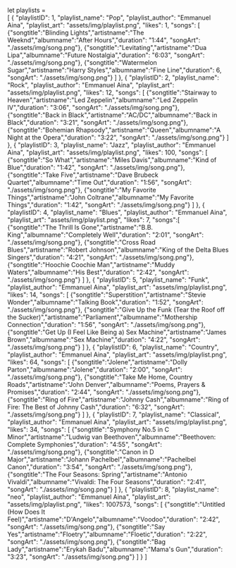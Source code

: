 let playlists =  
[
	{
		"playlistID": 1,
		"playlist_name": "Pop",
		"playlist_author": "Emmanuel Aina",
		"playlist_art": "assets/img/playlist.png",
        "likes": 1,
		"songs": [
			{"songtitle":"Blinding Lights","artistname":"The Weeknd","albumname":"After Hours","duration": "1:44", "songArt": "./assets/img/song.png"},
			{"songtitle":"Levitating","artistname":"Dua Lipa","albumname":"Future Nostalgia","duration": "6:03", "songArt": "./assets/img/song.png"},
			{"songtitle":"Watermelon Sugar","artistname":"Harry Styles","albumname":"Fine Line","duration": 6, "songArt": "./assets/img/song.png"}
		]
	},
    {
		"playlistID": 2,
		"playlist_name": "Rock",
		"playlist_author": "Emmanuel Aina",
		"playlist_art": "assets/img/playlist.png",
        "likes": 12,
		"songs": [
			{"songtitle":"Stairway to Heaven","artistname":"Led Zeppelin","albumname":"Led Zeppelin IV","duration": "3:06", "songArt": "./assets/img/song.png"},
			{"songtitle":"Back in Black","artistname":"AC/DC","albumname":"Back in Black","duration": "3:21", "songArt": "./assets/img/song.png"},
			{"songtitle":"Bohemian Rhapsody","artistname":"Queen","albumname":"A Night at the Opera","duration": "3:22", "songArt": "./assets/img/song.png"}
		]
	},
    {
		"playlistID": 3,
		"playlist_name": "Jazz",
		"playlist_author": "Emmanuel Aina",
		"playlist_art": "assets/img/playlist.png",
        "likes": 100,
		"songs": [
			{"songtitle":"So What","artistname":"Miles Davis","albumname":"Kind of Blue","duration": "1:42", "songArt": "./assets/img/song.png"},
			{"songtitle":"Take Five","artistname":"Dave Brubeck Quartet","albumname":"Time Out","duration": "1:56", "songArt": "./assets/img/song.png"},
			{"songtitle":"My Favorite Things","artistname":"John Coltrane","albumname":"My Favorite Things","duration": "1:42", "songArt": "./assets/img/song.png"}
		]
	},
    {
		"playlistID": 4,
		"playlist_name": "Blues",
		"playlist_author": "Emmanuel Aina",
		"playlist_art": "assets/img/playlist.png",
        "likes": 7,
		"songs":[
			{"songtitle":"The Thrill Is Gone","artistname":"B.B. King","albumname":"Completely Well","duration": "2:01", "songArt": "./assets/img/song.png"},
			{"songtitle":"Cross Road Blues","artistname":"Robert Johnson","albumname":"King of the Delta Blues Singers","duration": "4:21", "songArt": "./assets/img/song.png"},
			{"songtitle":"Hoochie Coochie Man","artistname":"Muddy Waters","albumname":"His Best","duration": "2:42", "songArt": "./assets/img/song.png"}
		]
	},
    {
		"playlistID": 5,
		"playlist_name": "Funk",
		"playlist_author": "Emmanuel Aina",
		"playlist_art": "assets/img/playlist.png",
        "likes": 14,
		"songs": [
			{"songtitle":"Superstition","artistname":"Stevie Wonder","albumname":"Talking Book","duration": "1:52", "songArt": "./assets/img/song.png"},
			{"songtitle":"Give Up the Funk (Tear the Roof off the Sucker)","artistname":"Parliament","albumname":"Mothership Connection","duration": "1:56", "songArt": "./assets/img/song.png"},
			{"songtitle":"Get Up (I Feel Like Being a) Sex Machine","artistname":"James Brown","albumname":"Sex Machine","duration": "4:22", "songArt": "./assets/img/song.png"}
		]
	},
    {
		"playlistID": 6,
		"playlist_name": "Country",
		"playlist_author": "Emmanuel Aina",
		"playlist_art": "assets/img/playlist.png",
        "likes": 64,
		"songs": [
			{"songtitle":"Jolene","artistname":"Dolly Parton","albumname":"Jolene","duration": "2:00", "songArt": "./assets/img/song.png"},
			{"songtitle":"Take Me Home, Country Roads","artistname":"John Denver","albumname":"Poems, Prayers & Promises","duration": "2:44", "songArt": "./assets/img/song.png"},
			{"songtitle":"Ring of Fire","artistname":"Johnny Cash","albumname":"Ring of Fire: The Best of Johnny Cash","duration": "6:32", "songArt": "./assets/img/song.png"}
		]
	},
    {
		"playlistID": 7,
		"playlist_name": "Classical",
		"playlist_author": "Emmanuel Aina",
		"playlist_art": "assets/img/playlist.png",
        "likes": 34,
		"songs": [
			{"songtitle":"Symphony No.5 in C Minor","artistname":"Ludwig van Beethoven","albumname":"Beethoven: Complete Symphonies","duration": "4:55", "songArt": "./assets/img/song.png"},
			{"songtitle":"Canon in D Major","artistname":"Johann Pachelbel","albumname":"Pachelbel Canon","duration": "3:54", "songArt": "./assets/img/song.png"},
			{"songtitle":"The Four Seasons: Spring","artistname":"Antonio Vivaldi","albumname":"Vivaldi: The Four Seasons","duration": "2:41", "songArt": "./assets/img/song.png"}
		]
	}, 
    {
		"playlistID": 8,
		"playlist_name": "neo",
		"playlist_author": "Emmanuel Aina",
		"playlist_art": "assets/img/playlist.png",
        "likes": 1007573,
		"songs": [
			{"songtitle":"Untitled (How Does It Feel)","artistname":"D'Angelo","albumname":"Voodoo","duration": "2:42", "songArt": "./assets/img/song.png"},
			{"songtitle":"Say Yes","artistname":"Floetry","albumname":"Floetic","duration": "2:22", "songArt": "./assets/img/song.png"},
			{"songtitle":"Bag Lady","artistname":"Erykah Badu","albumname":"Mama's Gun","duration": "3:23", "songArt": "./assets/img/song.png"}
		]
	}
]
```

